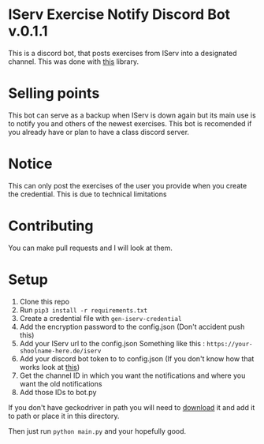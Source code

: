 # IServ Exercise Notify Discord Bot  v.0.1.1

This is a discord bot, that posts exercises from IServ into a designated channel.
This was done with [this](https://github.com/RedstoneMedia/auto-iserv) library.

# Selling points
This bot can serve as a backup when IServ is down again but its main use is to notify you and others of the newest exercises.
This bot is recomended if you already have or plan to have a class discord server.

# Notice
This can only post the exercises of the user you provide when you create the credential.
This is due to technical limitations

# Contributing
You can make pull requests and I will look at them.

# Setup
1. Clone this repo
2. Run `pip3 install -r requirements.txt`
3. Create a credential file with `gen-iserv-credential`
4. Add the encryption password to the config.json (Don't accident push this)
5. Add your IServ url to the config.json Something like this : `https://your-shoolname-here.de/iserv`
6. Add your discord bot token to to config.json (If you don't know how that works look at [this](https://www.writebots.com/discord-bot-token/))
7. Get the channel ID in which you want the notifications and where you want the old notifications
8. Add those IDs to bot.py


If you don't have geckodriver in path you will need to [download](https://github.com/mozilla/geckodriver/releases) it and add it to path or place it in this directory.

Then just run `python main.py` and your hopefully good.
